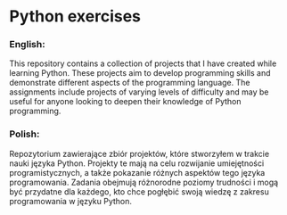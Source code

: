 # Python exercises

### English:
This repository contains a collection of projects that I have created while learning Python. These projects aim to develop programming skills and demonstrate different aspects of the programming language. The assignments include projects of varying levels of difficulty and may be useful for anyone looking to deepen their knowledge of Python programming.

### Polish:
Repozytorium zawierające zbiór projektów, które stworzyłem w trakcie nauki języka Python. Projekty te mają na celu rozwijanie umiejętności programistycznych, a także pokazanie różnych aspektów tego języka programowania. Zadania obejmują różnorodne poziomy trudności i mogą być przydatne dla każdego, kto chce pogłębić swoją wiedzę z zakresu programowania w języku Python.
